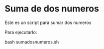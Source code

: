 # Suma de dos numeros

Este es un script para sumar dos numeros

Para ejecutarlo:

bash sumadosnumeros.sh

